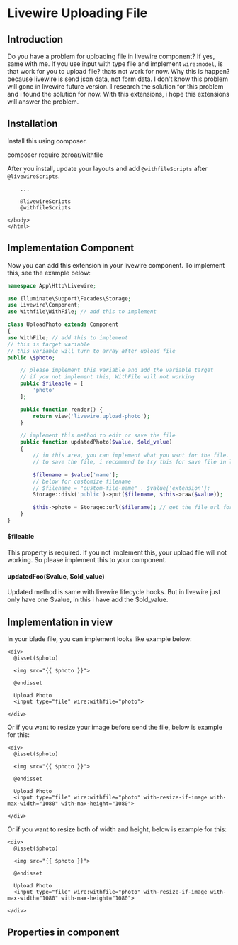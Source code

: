 # Livewire Uploading File

## Introduction

Do you have a problem for uploading file in livewire component? If yes, same with me.
If you use input with type file and implement `wire:model`, is that work for you to upload file? thats not work for now. Why this is happen? because livewire is send json data, not form data. I don't know this problem will gone in livewire future version. I research the solution for this problem and i found the solution for now. With this extensions, i hope this extensions will answer the problem.

## Installation

Install this using composer.

composer require zeroar/withfile

After you install, update your layouts and add `@withfileScripts` after `@livewireScripts`.

```blade
    ...

    @livewireScripts
    @withfileScripts

</body>
</html>
```

## Implementation Component

Now you can add this extension in your livewire component. To implement this, see the example below:
```php
namespace App\Http\Livewire;

use Illuminate\Support\Facades\Storage;
use Livewire\Component;
use Withfile\WithFile; // add this to implement

class UploadPhoto extends Component
{
use WithFile; // add this to implement
// this is target variable
// this variable will turn to array after upload file
public \$photo;

    // please implement this variable and add the variable target
    // if you not implement this, WithFile will not working
    public $fileable = [
        'photo'
    ];

    public function render() {
        return view('livewire.upload-photo');
    }

    // implement this method to edit or save the file
    public function updatedPhoto($value, $old_value)
    {
        // in this area, you can implement what you want for the file.
        // to save the file, i recommend to try this for save file in local

        $filename = $value['name'];
        // below for customize filename
        // $filename = "custom-file-name" . $value['extension'];
        Storage::disk('public')->put($filename, $this->raw($value));

        $this->photo = Storage::url($filename); // get the file url for saving to your database
    }
}
```

#### $fileable

This property is required. If you not implement this, your upload file will not working. So please implement this to your component.

#### updatedFoo($value, $old_value)

Updated method is same with livewire lifecycle hooks. But in livewire just only have one $value, in this i have add the $old_value.


## Implementation in view

In your blade file, you can implement looks like example below:

```blade
<div>
  @isset($photo)
  
  <img src="{{ $photo }}">
  
  @endisset
  
  Upload Photo
  <input type="file" wire:withfile="photo">

</div>

```

Or if you want to resize your image before send the file, below is example for this:

```blade
<div>
  @isset($photo)
  
  <img src="{{ $photo }}">
  
  @endisset
  
  Upload Photo
  <input type="file" wire:withfile="photo" with-resize-if-image with-max-width="1080" with-max-height="1080">

</div>
```

Or if you want to resize both of width and height, below is example for this:

```blade
<div>
  @isset($photo)
  
  <img src="{{ $photo }}">
  
  @endisset
  
  Upload Photo
  <input type="file" wire:withfile="photo" with-resize-if-image with-max-width="1080" with-max-height="1080">

</div>
```


## Properties in component


